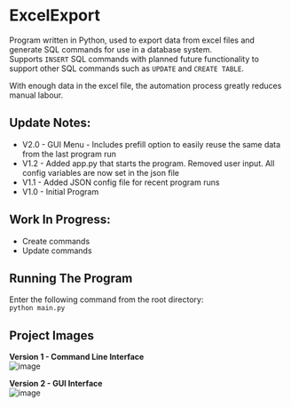 # ExcelExport
Program written in Python, used to export data from excel files and generate SQL commands for use in a database system.  
Supports `INSERT` SQL commands with planned future functionality to support other SQL commands such as `UPDATE` and `CREATE TABLE`.

With enough data in the excel file, the automation process greatly reduces manual labour.

## Update Notes:
- V2.0 - GUI Menu - Includes prefill option to easily reuse the same data from the last program run
- V1.2 - Added app.py that starts the program. Removed user input. All config variables are now set in the json file
- V1.1 - Added JSON config file for recent program runs
- V1.0 - Initial Program

## Work In Progress:
- Create commands
- Update commands

## Running The Program
Enter the following command from the root directory:  
`python main.py`

## Project Images
**Version 1 - Command Line Interface**  
![image](https://user-images.githubusercontent.com/58745400/133308370-cce48889-03fb-47c1-a41f-2ce35aff614a.png)

**Version 2 - GUI Interface**  
![image](https://github.com/kp4ws/ExcelExport/assets/58745400/3605f0b7-091a-48a3-a15c-c4967868b902)
